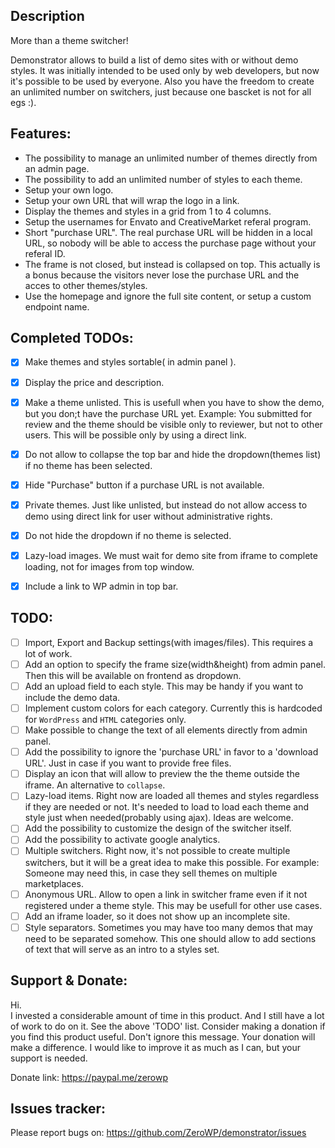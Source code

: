 ## Description

More than a theme switcher!

Demonstrator allows to build a list of demo sites with or without demo styles. It was initially intended to be used only by web developers, but now it's possible to be used by everyone. Also you have the freedom to create an unlimited number on switchers, just because one bascket is not for all egs :).

## Features: 

* The possibility to manage an unlimited number of themes directly from an admin page.
* The possibility to add an unlimited number of styles to each theme.
* Setup your own logo.
* Setup your own URL that will wrap the logo in a link.
* Display the themes and styles in a grid from 1 to 4 columns.
* Setup the usernames for Envato and CreativeMarket referal program.
* Short "purchase URL". The real purchase URL will be hidden in a local URL, so nobody will be able to access the purchase page without your referal ID.
* The frame is not closed, but instead is collapsed on top. This actually is a bonus because the visitors never lose the purchase URL and the acces to other themes/styles.
* Use the homepage and ignore the full site content, or setup a custom endpoint name.


## Completed TODOs:

- [x] Make themes and styles sortable( in admin panel ).
- [x] Display the price and description.
- [x] Make a theme unlisted. This is usefull when you have to show the demo, but you don;t have the purchase URL yet. Example: You submitted for review and the theme should be visible only to reviewer, but not to other users. This will be possible only by using a direct link.
- [x] Do not allow to collapse the top bar and hide the dropdown(themes list) if no theme has been selected.
- [x] Hide "Purchase" button if a purchase URL is not available.
- [x] Private themes. Just like unlisted, but instead do not allow access to demo using direct link for user without administrative rights.
- [x] Do not hide the dropdown if no theme is selected.
- [x] Lazy-load images. We must wait for demo site from iframe to complete loading, not for images from top window.
- [x] Include a link to WP admin in top bar.


## TODO:

- [ ] Import, Export and Backup settings(with images/files). This requires a lot of work.
- [ ] Add an option to specify the frame size(width&height) from admin panel. Then this will be available on frontend as dropdown.
- [ ] Add an upload field to each style. This may be handy if you want to include the demo data.
- [ ] Implement custom colors for each category. Currently this is hardcoded for `WordPress` and `HTML` categories only.
- [ ] Make possible to change the text of all elements directly from admin panel.
- [ ] Add the possibility to ignore the 'purchase URL' in favor to a 'download URL'. Just in case if you want to provide free files.
- [ ] Display an icon that will allow to preview the the theme outside the iframe. An alternative to `collapse`.
- [ ] Lazy-load items. Right now are loaded all themes and styles regardless if they are needed or not. It's needed to load to load each theme and style just when needed(probably using ajax). Ideas are welcome.
- [ ] Add the possibility to customize the design of the switcher itself.
- [ ] Add the possibility to activate google analytics.
- [ ] Multiple switchers. Right now, it's not possible to create multiple switchers, but it will be a great idea to make this possible. For example: Someone may need this, in case they sell themes on multiple marketplaces.
- [ ] Anonymous URL. Allow to open a link in switcher frame even if it not registered under a theme style. This may be usefull for other use cases.
- [ ] Add an iframe loader, so it does not show up an incomplete site.
- [ ] Style separators. Sometimes you may have too many demos that may need to be separated somehow. This one should allow to add sections of text that will serve as an intro to a styles set.

## Support & Donate: 

Hi.<br>
I invested a considerable amount of time in this product. And I still have a lot of work to do on it. See the above 'TODO' list.
Consider making a donation if you find this product useful. Don't ignore this message. Your donation will make a difference.
I would like to improve it as much as I can, but your support is needed.

Donate link: https://paypal.me/zerowp

## Issues tracker:
Please report bugs on: https://github.com/ZeroWP/demonstrator/issues